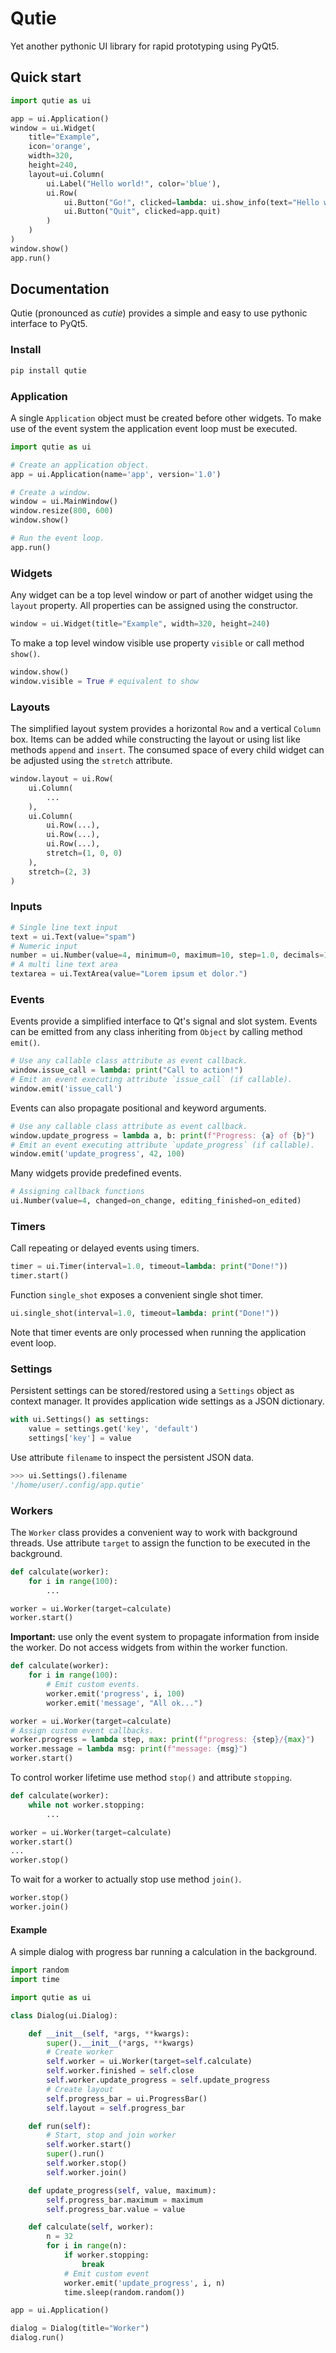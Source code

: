 # Qutie

Yet another pythonic UI library for rapid prototyping using PyQt5.

## Quick start

```python
import qutie as ui

app = ui.Application()
window = ui.Widget(
    title="Example",
    icon='orange',
    width=320,
    height=240,
    layout=ui.Column(
        ui.Label("Hello world!", color='blue'),
        ui.Row(
            ui.Button("Go!", clicked=lambda: ui.show_info(text="Hello world!")),
            ui.Button("Quit", clicked=app.quit)
        )
    )
)
window.show()
app.run()
```

## Documentation

Qutie (pronounced as _cutie_) provides a simple and easy to use pythonic
interface to PyQt5.

### Install

```bash
pip install qutie
```

### Application

A single `Application` object must be created before other widgets. To make use
of the event system the application event loop must be executed.

```python
import qutie as ui

# Create an application object.
app = ui.Application(name='app', version='1.0')

# Create a window.
window = ui.MainWindow()
window.resize(800, 600)
window.show()

# Run the event loop.
app.run()
```

### Widgets

Any widget can be a top level window or part of another widget using the
`layout` property. All properties can be assigned using the constructor.

```python
window = ui.Widget(title="Example", width=320, height=240)
```

To make a top level window visible use property `visible` or call method
`show()`.

```python
window.show()
window.visible = True # equivalent to show
```

### Layouts

The simplified layout system provides a horizontal `Row` and a vertical `Column`
box. Items can be added while constructing the layout or using list like methods
`append` and `insert`. The consumed space of every child widget can be adjusted
using the `stretch` attribute.

```python
window.layout = ui.Row(
    ui.Column(
        ...
    ),
    ui.Column(
        ui.Row(...),
        ui.Row(...),
        ui.Row(...),
        stretch=(1, 0, 0)
    ),
    stretch=(2, 3)
)
```

### Inputs

```python
# Single line text input
text = ui.Text(value="spam")
# Numeric input
number = ui.Number(value=4, minimum=0, maximum=10, step=1.0, decimals=1)
# A multi line text area
textarea = ui.TextArea(value="Lorem ipsum et dolor.")
```

### Events

Events provide a simplified interface to Qt's signal and slot system. Events can
be emitted from any class inheriting from `Object` by calling method `emit()`.

```python
# Use any callable class attribute as event callback.
window.issue_call = lambda: print("Call to action!")
# Emit an event executing attribute `issue_call` (if callable).
window.emit('issue_call')
```

Events can also propagate positional and keyword arguments.

```python
# Use any callable class attribute as event callback.
window.update_progress = lambda a, b: print(f"Progress: {a} of {b}")
# Emit an event executing attribute `update_progress` (if callable).
window.emit('update_progress', 42, 100)
```

Many widgets provide predefined events.

```python
# Assigning callback functions
ui.Number(value=4, changed=on_change, editing_finished=on_edited)
```

### Timers

Call repeating or delayed events using timers.

```python
timer = ui.Timer(interval=1.0, timeout=lambda: print("Done!"))
timer.start()
```

Function `single_shot` exposes a convenient single shot timer.

```python
ui.single_shot(interval=1.0, timeout=lambda: print("Done!"))
```

Note that timer events are only processed when running the application event
loop.

### Settings

Persistent settings can be stored/restored using a `Settings` object as context
manager. It provides application wide settings as a JSON dictionary.

```python
with ui.Settings() as settings:
    value = settings.get('key', 'default')
    settings['key'] = value
```

Use attribute `filename` to inspect the persistent JSON data.

```python
>>> ui.Settings().filename
'/home/user/.config/app.qutie'
```

### Workers

The `Worker` class provides a convenient way to work with background threads.
Use attribute `target` to assign the function to be executed in the background.

```python
def calculate(worker):
    for i in range(100):
        ...

worker = ui.Worker(target=calculate)
worker.start()
```

**Important:** use only the event system to propagate information from inside
the worker. Do not access widgets from within the worker function.

```python
def calculate(worker):
    for i in range(100):
        # Emit custom events.
        worker.emit('progress', i, 100)
        worker.emit('message', "All ok...")

worker = ui.Worker(target=calculate)
# Assign custom event callbacks.
worker.progress = lambda step, max: print(f"progress: {step}/{max}")
worker.message = lambda msg: print(f"message: {msg}")
worker.start()
```

To control worker lifetime use method `stop()` and attribute `stopping`.

```python
def calculate(worker):
    while not worker.stopping:
        ...

worker = ui.Worker(target=calculate)
worker.start()
...
worker.stop()
```

To wait for a worker to actually stop use method `join()`.

```python
worker.stop()
worker.join()
```

#### Example

A simple dialog with progress bar running a calculation in the background.

```python
import random
import time

import qutie as ui

class Dialog(ui.Dialog):

    def __init__(self, *args, **kwargs):
        super().__init__(*args, **kwargs)
        # Create worker
        self.worker = ui.Worker(target=self.calculate)
        self.worker.finished = self.close
        self.worker.update_progress = self.update_progress
        # Create layout
        self.progress_bar = ui.ProgressBar()
        self.layout = self.progress_bar

    def run(self):
        # Start, stop and join worker
        self.worker.start()
        super().run()
        self.worker.stop()
        self.worker.join()

    def update_progress(self, value, maximum):
        self.progress_bar.maximum = maximum
        self.progress_bar.value = value

    def calculate(self, worker):
        n = 32
        for i in range(n):
            if worker.stopping:
                break
            # Emit custom event
            worker.emit('update_progress', i, n)
            time.sleep(random.random())

app = ui.Application()

dialog = Dialog(title="Worker")
dialog.run()
```
